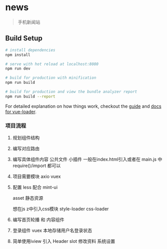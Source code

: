 # news

> 手机新闻站

## Build Setup

``` bash
# install dependencies
npm install

# serve with hot reload at localhost:8080
npm run dev

# build for production with minification
npm run build

# build for production and view the bundle analyzer report
npm run build --report
```

For detailed explanation on how things work, checkout the [guide](http://vuejs-templates.github.io/webpack/) and [docs for vue-loader](http://vuejs.github.io/vue-loader).

### 项目流程

1. 规划组件结构
2. 编写对应路由
3. 编写具体组件内容
   公共文件 小插件 一般在index.html引入或者在 main.js 中require()/import 都可以
4. 项目需要模块
   axio  vuex
5. 配置 less 配合 mint-ui

   asset  静态资源

   想在js z中引入css模块 style-loader css-loader

6. 编写首页轮播 和 内容组件
7. 登录组件 vuex 本地存储用户名登录状态
8. 简单使用iview 引入 Header slot 修改资料 系统设置
